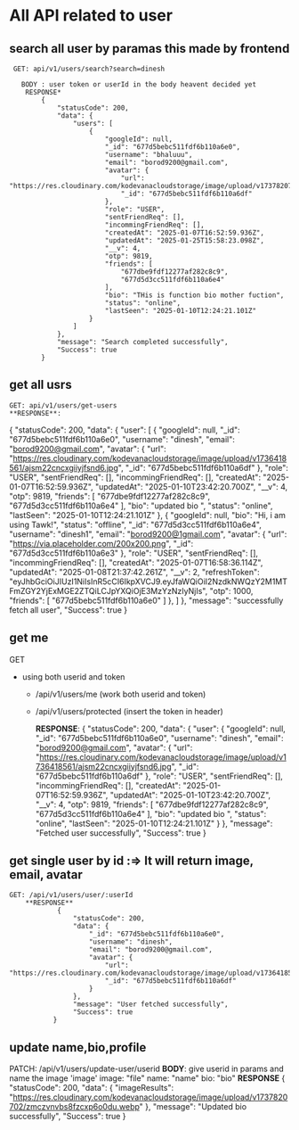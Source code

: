 # All API related to user 

 <!--todo:  password changed: take old password and changed to new-->

##  search all user by paramas this made by frontend

     GET: api/v1/users/search?search=dinesh

       BODY : user token or userId in the body heavent decided yet
        RESPONSE*
            {
                "statusCode": 200,
                "data": {
                    "users": [
                        {
                            "googleId": null,
                            "_id": "677d5bebc511fdf6b110a6e0",
                            "username": "bhaluuu",
                            "email": "borod9200@gmail.com",
                            "avatar": {
                                "url": "https://res.cloudinary.com/kodevanacloudstorage/image/upload/v1737820702/zmczvnvbs8fzcxp6o0du.webp",
                                "_id": "677d5bebc511fdf6b110a6df"
                            },
                            "role": "USER",
                            "sentFriendReq": [],
                            "incommingFriendReq": [],
                            "createdAt": "2025-01-07T16:52:59.936Z",
                            "updatedAt": "2025-01-25T15:58:23.098Z",
                            "__v": 4,
                            "otp": 9819,
                            "friends": [
                                "677dbe9fdf12277af282c8c9",
                                "677d5d3cc511fdf6b110a6e4"
                            ],
                            "bio": "THis is function bio mother fuction",
                            "status": "online",
                            "lastSeen": "2025-01-10T12:24:21.101Z"
                        }
                    ]
                },
                "message": "Search completed successfully",
                "Success": true
            }



## get all usrs 
    GET: api/v1/users/get-users
    **RESPONSE**: 
{
    "statusCode": 200,
    "data": {
        "user": [
            {
                "googleId": null,
                "_id": "677d5bebc511fdf6b110a6e0",
                "username": "dinesh",
                "email": "borod9200@gmail.com",
                "avatar": {
                    "url": "https://res.cloudinary.com/kodevanacloudstorage/image/upload/v1736418561/ajsm22cncxgiiyjfsnd6.jpg",
                    "_id": "677d5bebc511fdf6b110a6df"
                },
                "role": "USER",
                "sentFriendReq": [],
                "incommingFriendReq": [],
                "createdAt": "2025-01-07T16:52:59.936Z",
                "updatedAt": "2025-01-10T23:42:20.700Z",
                "__v": 4,
                "otp": 9819,
                "friends": [
                    "677dbe9fdf12277af282c8c9",
                    "677d5d3cc511fdf6b110a6e4"
                ],
                "bio": "updated bio ",
                "status": "online",
                "lastSeen": "2025-01-10T12:24:21.101Z"
            },
            {
                "googleId": null,
                "bio": "Hi, i am using Tawk!",
                "status": "offline",
                "_id": "677d5d3cc511fdf6b110a6e4",
                "username": "dinesh1",
                "email": "borod9200@1gmail.com",
                "avatar": {
                    "url": "https://via.placeholder.com/200x200.png",
                    "_id": "677d5d3cc511fdf6b110a6e3"
                },
                "role": "USER",
                "sentFriendReq": [],
                "incommingFriendReq": [],
                "createdAt": "2025-01-07T16:58:36.114Z",
                "updatedAt": "2025-01-08T21:37:42.261Z",
                "__v": 2,
                "refreshToken": "eyJhbGciOiJIUzI1NiIsInR5cCI6IkpXVCJ9.eyJfaWQiOiI2NzdkNWQzY2M1MTFmZGY2YjExMGE2ZTQiLCJpYXQiOjE3MzYzNzIyNjIs",
                "otp": 1000,
                "friends": [
                    "677d5bebc511fdf6b110a6e0"
                ]
            },
        ]
    },
    "message": "successfully fetch all user",
    "Success": true
}

##  get me
   GET
 - using both userid and token
    + /api/v1/users/me (work both userid and token)
   + /api/v1/users/protected (insert the token in header)

     **RESPONSE**: 
    {
        "statusCode": 200,
        "data": {
            "user": {
                "googleId": null,
                "_id": "677d5bebc511fdf6b110a6e0",
                "username": "dinesh",
                "email": "borod9200@gmail.com",
                "avatar": {
                    "url": "https://res.cloudinary.com/kodevanacloudstorage/image/upload/v1736418561/ajsm22cncxgiiyjfsnd6.jpg",
                    "_id": "677d5bebc511fdf6b110a6df"
                },
                "role": "USER",
                "sentFriendReq": [],
                "incommingFriendReq": [],
                "createdAt": "2025-01-07T16:52:59.936Z",
                "updatedAt": "2025-01-10T23:42:20.700Z",
                "__v": 4,
                "otp": 9819,
                "friends": [
                    "677dbe9fdf12277af282c8c9",
                    "677d5d3cc511fdf6b110a6e4"
                ],
                "bio": "updated bio ",
                "status": "online",
                "lastSeen": "2025-01-10T12:24:21.101Z"
            }
        },
        "message": "Fetched user successfully",
        "Success": true
}

## get single user by id :=> It will return image, email, avatar
    GET: /api/v1/users/user/:userId
        **RESPONSE**
                {
                    "statusCode": 200,
                    "data": {
                        "_id": "677d5bebc511fdf6b110a6e0",
                        "username": "dinesh",
                        "email": "borod9200@gmail.com",
                        "avatar": {
                            "url": "https://res.cloudinary.com/kodevanacloudstorage/image/upload/v1736418561/ajsm22cncxgiiyjfsnd6.jpg",
                            "_id": "677d5bebc511fdf6b110a6df"
                        }
                    },
                    "message": "User fetched successfully",
                    "Success": true
               }

## update name,bio,profile
   PATCH: /api/v1/users/update-user/userid 
   **BODY**:  give userid in params and name the image 'image'
            image: "file"
            name: "name"
            bio: "bio"
    **RESPONSE**
            {
                "statusCode": 200,
                "data": {
                    "imageResults": "https://res.cloudinary.com/kodevanacloudstorage/image/upload/v1737820702/zmczvnvbs8fzcxp6o0du.webp"
                },
                "message": "Updated bio successfully",
                "Success": true
            }
